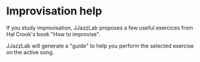 # Improvisation help

If you study improvisation, JJazzLab proposes a few useful exercices from Hal Crook's book "How to improvise".

JJazzLab will generate a "guide" to help you perform the selected exercise on the active song.
